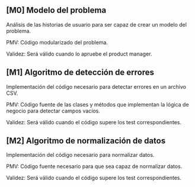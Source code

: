 ## \[M0\] Modelo del problema

Análisis de las historias de usuario para ser capaz de crear un modelo del problema.

PMV: Código modularizado del problema.

Validez: Será válido cuando lo apruebe el product manager.

## \[M1\] Algoritmo de detección de errores

Implementación del código necesario para detectar errores en un archivo CSV.

PMV: Código fuente de las clases y métodos que implementan la lógica de negocio para detectar campos vacíos.

Validez: Será válido cuando el código supere los test correspondientes.

## \[M2\] Algoritmo de normalización de datos

Implementación del código necesario para normalizar datos.

PMV: Código fuente necesario para que sea capaz de normalizar datos.

Validez: Será válido cuando el código supere los test correspondientes.
